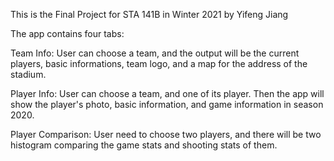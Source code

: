 This is the Final Project for STA 141B in Winter 2021 by Yifeng Jiang

The app contains four tabs:

Team Info: User can choose a team, and the output will be the current players, basic informations, team logo, and a map for the address of the stadium.

Player Info: User can choose a team, and one of its player. Then the app will show the player's photo, basic information, and game information in season 2020.

Player Comparison: User need to choose two players, and there will be two histogram comparing the game stats and shooting stats of them.
